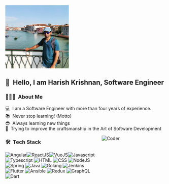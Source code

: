 <img alt="Harish Krishnan Banner" src="./assets/harishkrishnan.jpeg" width="200" height="200" />

## 👋 &nbsp;Hello, I am Harish Krishnan, Software Engineer

### 👨🏻‍💻 &nbsp;About Me

💻&nbsp; I am a Software Engineer with more than four years of experience.<br>
📚&nbsp; Never stop learning! (Motto)<br>
😎&nbsp; Always learning new things<br>
🧱&nbsp; Trying to improve the craftsmanship in the Art of Software Development<br>

<img alt="Coder" src="https://media.giphy.com/media/LmNwrBhejkK9EFP504/giphy.gif" width="200" align="right"/>

### 🛠 &nbsp;Tech Stack
<img src="https://img.icons8.com/color/48/000000/angularjs.png" alt="Angular" align="left" />
<img src="https://img.icons8.com/plasticine/48/000000/react.png" alt="ReactJS" align="left" />
<img src="https://img.icons8.com/color/48/000000/vue-js.png" alt="VueJS" align="left" />
<img src="https://img.icons8.com/color/48/000000/javascript.png" alt="Javascript" />
<br>
<img src="https://img.icons8.com/color/48/000000/typescript.png" alt="Typescript" />
<img src="https://img.icons8.com/dusk/48/000000/html-5.png" alt="HTML" />
<img src="https://img.icons8.com/color/48/000000/css3.png" alt="CSS" />
<img src="https://img.icons8.com/color/48/000000/nodejs.png" alt="NodeJS" />
<br>
<img src="https://img.icons8.com/color/48/000000/spring-logo.png" alt="Spring" />
<img src="https://img.icons8.com/nolan/48/java-coffee-cup-logo.png" alt="Java" />
<img src="https://img.icons8.com/color/48/000000/golang.png" alt="Golang" />
<img src="https://img.icons8.com/color/48/000000/jenkins.png" alt="Jenkins" />
<br>
<img src="https://img.icons8.com/color/48/000000/flutter.png" alt="Flutter" />
<img src="https://img.icons8.com/color/48/000000/ansible.png" alt="Ansible" />
<img src="https://img.icons8.com/color/48/000000/redux.png" alt="Redux" />
<img src="https://img.icons8.com/color/48/000000/graphql.png" alt="GraphQL" />
<br>
<img src="https://img.icons8.com/color/48/000000/dart.png" alt="Dart" />
<img src="./assets/deno.png" alt="Deno>
